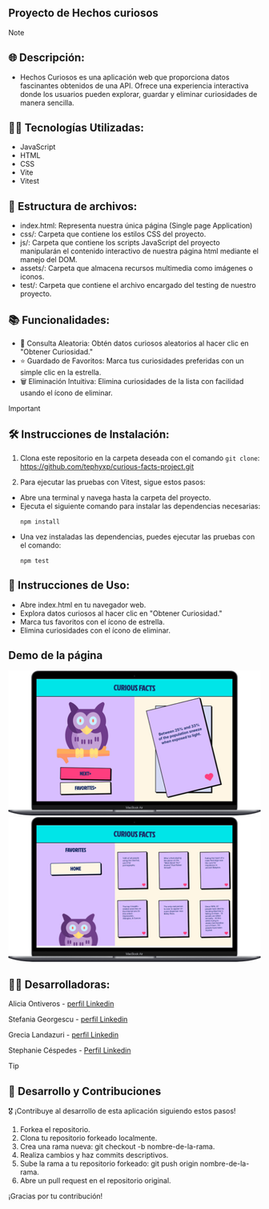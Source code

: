 ## Proyecto de Hechos curiosos

> [!NOTE]
> ## 🌐 Descripción:

- Hechos Curiosos es una aplicación web que proporciona datos fascinantes obtenidos de una API. Ofrece una experiencia interactiva donde los usuarios pueden explorar, guardar y eliminar curiosidades de manera sencilla.

## 👩‍💻 Tecnologías Utilizadas:
- JavaScript
- HTML
- CSS
- Vite
- Vitest

## 📁 Estructura de archivos:
- index.html: Representa nuestra única página (Single page Application)
- css/: Carpeta que contiene los estilos CSS del proyecto.
- js/: Carpeta que contiene los scripts JavaScript del proyecto manipularán el 
  contenido interactivo de nuestra página html mediante el manejo del DOM.
- assets/: Carpeta que almacena recursos multimedia como imágenes o iconos.
- test/: Carpeta que contiene el archivo encargado del testing de nuestro 
  proyecto.

## 📚 Funcionalidades:

- 🔄 Consulta Aleatoria: Obtén datos curiosos aleatorios al hacer clic en "Obtener Curiosidad."
- ⭐ Guardado de Favoritos: Marca tus curiosidades preferidas con un simple clic en la estrella.
- 🗑️ Eliminación Intuitiva: Elimina curiosidades de la lista con facilidad usando el ícono de eliminar.

>[!IMPORTANT]
>## 🛠 Instrucciones de Instalación:

1. Clona este repositorio en la carpeta deseada con el comando `git clone`: 
  https://github.com/tephyxp/curious-facts-project.git

2. Para ejecutar las pruebas con Vitest, sigue estos pasos:
- Abre una terminal y navega hasta la carpeta del proyecto.
- Ejecuta el siguiente comando para instalar las dependencias necesarias:
  ```
  npm install
  ```
- Una vez instaladas las dependencias, puedes ejecutar las pruebas con el comando:
  ```
  npm test
  ```

## 📝 Instrucciones de Uso: 

- Abre index.html en tu navegador web.
- Explora datos curiosos al hacer clic en "Obtener Curiosidad."
- Marca tus favoritos con el ícono de estrella.
- Elimina curiosidades con el ícono de eliminar.

## Demo de la página 

![Index.html](./assets/img/home.png)
![Index.html](./assets/img/fav_page.png)

## 👩‍💻 Desarrolladoras:

Alicia Ontiveros - [perfil Linkedin](https://www.linkedin.com/in/alicia-ontiveros-escudero)

Stefania Georgescu - [perfil Linkedin](http://www.linkedin.com/in/stefania-georgescu-602700112)

Grecia Landazuri - [perfil Linkedin](https://www.linkedin.com/in/grecialh/)

Stephanie Céspedes - [Perfil Linkedin](https://www.linkedin.com/in/stephanie-cespedes)


>[!TIP]
>## 🚀 Desarrollo y Contribuciones

🎖 ¡Contribuye al desarrollo de esta aplicación siguiendo estos pasos!

1. Forkea el repositorio.
2. Clona tu repositorio forkeado localmente.
3. Crea una rama nueva: git checkout -b nombre-de-la-rama.
4. Realiza cambios y haz commits descriptivos.
5. Sube la rama a tu repositorio forkeado: git push origin nombre-de-la-rama.
6. Abre un pull request en el repositorio original.

¡Gracias por tu contribución!
